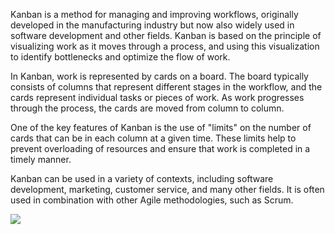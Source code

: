 Kanban is a method for managing and improving workflows, originally developed in the manufacturing industry but now also widely used in software development and other fields. Kanban is based on the principle of visualizing work as it moves through a process, and using this visualization to identify bottlenecks and optimize the flow of work.

In Kanban, work is represented by cards on a board. The board typically consists of columns that represent different stages in the workflow, and the cards represent individual tasks or pieces of work. As work progresses through the process, the cards are moved from column to column.

One of the key features of Kanban is the use of "limits" on the number of cards that can be in each column at a given time. These limits help to prevent overloading of resources and ensure that work is completed in a timely manner.

Kanban can be used in a variety of contexts, including software development, marketing, customer service, and many other fields. It is often used in combination with other Agile methodologies, such as Scrum.

![](https://sp-ao.shortpixel.ai/client/to_webp,q_lossy,ret_img,w_943/https://www.bocasay.com/wp-content/uploads/2020/07/kanban-board.png)